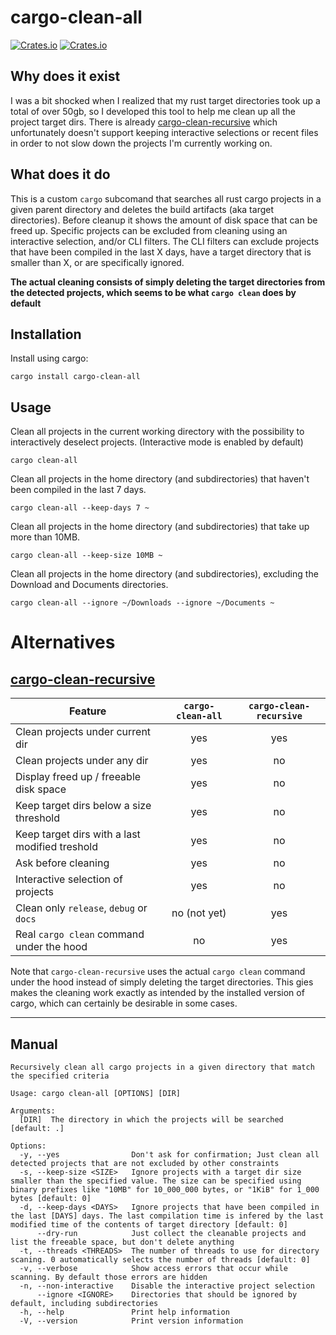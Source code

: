 # cargo-clean-all
[![Crates.io](https://img.shields.io/crates/v/cargo-clean-all?style=flat-square)](https://crates.io/crates/cargo-clean-all)
[![Crates.io](https://img.shields.io/crates/l/cargo-clean-all?style=flat-square)](https://crates.io/crates/cargo-clean-all)

## Why does it exist
I was a bit shocked when I realized that my rust target directories took up a total of over 50gb, 
so I developed this tool to help me clean up all the project target dirs. There is already 
[cargo-clean-recursive](https://github.com/IgaguriMK/cargo-clean-recursive) which unfortunately 
doesn't support keeping interactive selections or recent files in order to not slow down the 
projects I'm currently working on.

## What does it do

This is a custom `cargo` subcomand that searches all rust cargo projects in a given parent 
directory and deletes the build artifacts (aka target directories). Before cleanup it shows the 
amount of disk space that can be freed up. Specific projects can be excluded from cleaning using 
an interactive selection, and/or CLI filters. The CLI filters can exclude projects that have been 
compiled in the last X days, have a target directory that is smaller than X, or are specifically 
ignored.


**The actual cleaning consists of simply deleting the target directories from the detected projects,
which seems to be what `cargo clean` does by default**

## Installation

Install using cargo:
```
cargo install cargo-clean-all
```

## Usage

Clean all projects in the current working directory with the possibility to 
interactively deselect projects. (Interactive mode is enabled by default)
```
cargo clean-all
```

Clean all projects in the home directory (and subdirectories) that haven't been compiled in the 
last 7 days.
```
cargo clean-all --keep-days 7 ~
```

Clean all projects in the home directory (and subdirectories) that take up more than 10MB.
```
cargo clean-all --keep-size 10MB ~
```

Clean all projects in the home directory (and subdirectories), excluding the Download and Documents directories.
```
cargo clean-all --ignore ~/Downloads --ignore ~/Documents ~
```

# Alternatives

## [cargo-clean-recursive](https://github.com/IgaguriMK/cargo-clean-recursive)

| Feature      | `cargo-clean-all` | `cargo-clean-recursive` |
|------------------------------------------------|:---:|:---:|
| Clean projects under current dir               | yes | yes |
| Clean projects under any dir                   | yes | no  |
| Display freed up / freeable disk space         | yes | no  |
| Keep target dirs below a size threshold        | yes | no  |
| Keep target dirs with a last modified treshold | yes | no  |
| Ask before cleaning                            | yes | no  |
| Interactive selection of projects              | yes | no  |
| Clean only `release`, `debug` or `docs`        | no (not yet)  | yes |
| Real `cargo clean` command under the hood      | no  | yes |

Note that `cargo-clean-recursive` uses the actual `cargo clean` command under the hood instead of 
simply deleting the target directories. This gies makes the cleaning work exactly as intended by 
the installed version of cargo, which can certainly be desirable in some cases.

---
## Manual

```
Recursively clean all cargo projects in a given directory that match the specified criteria

Usage: cargo clean-all [OPTIONS] [DIR]

Arguments:
  [DIR]  The directory in which the projects will be searched [default: .]

Options:
  -y, --yes                Don't ask for confirmation; Just clean all detected projects that are not excluded by other constraints
  -s, --keep-size <SIZE>   Ignore projects with a target dir size smaller than the specified value. The size can be specified using binary prefixes like "10MB" for 10_000_000 bytes, or "1KiB" for 1_000 bytes [default: 0]
  -d, --keep-days <DAYS>   Ignore projects that have been compiled in the last [DAYS] days. The last compilation time is infered by the last modified time of the contents of target directory [default: 0]
      --dry-run            Just collect the cleanable projects and list the freeable space, but don't delete anything
  -t, --threads <THREADS>  The number of threads to use for directory scaning. 0 automatically selects the number of threads [default: 0]
  -v, --verbose            Show access errors that occur while scanning. By default those errors are hidden
  -n, --non-interactive    Disable the interactive project selection
      --ignore <IGNORE>    Directories that should be ignored by default, including subdirectories
  -h, --help               Print help information
  -V, --version            Print version information
```